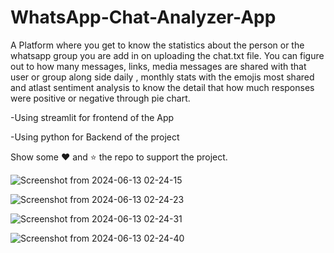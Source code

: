# WhatsApp-Chat-Analyzer-App
A Platform where you get to know the statistics about the person or the whatsapp group you are add in on uploading the chat.txt file. You can figure out to how many messages, links, media messages are shared with that user or group along side daily , monthly stats with the emojis most shared and atlast sentiment analysis to know the detail that how much responses were positive or negative through pie chart.


-Using streamlit for frontend of the App

-Using python for Backend of the project


Show some ❤️ and ⭐ the repo to support the project.

![Screenshot from 2024-06-13 02-24-15](https://github.com/Mohammad-Moiz/WhatsApp-Chat-Analyzer-App/assets/127727314/11fb4a0a-a069-4856-8ea9-fe0195bf2e20)




![Screenshot from 2024-06-13 02-24-23](https://github.com/Mohammad-Moiz/WhatsApp-Chat-Analyzer-App/assets/127727314/8b76b32a-f083-4139-a26a-5d0fb31370de)





![Screenshot from 2024-06-13 02-24-31](https://github.com/Mohammad-Moiz/WhatsApp-Chat-Analyzer-App/assets/127727314/0bd95218-e5d1-448d-8499-a662973c7ba5)






![Screenshot from 2024-06-13 02-24-40](https://github.com/Mohammad-Moiz/WhatsApp-Chat-Analyzer-App/assets/127727314/d37d0120-1c97-4bca-9e88-ad96330e7cb1)




